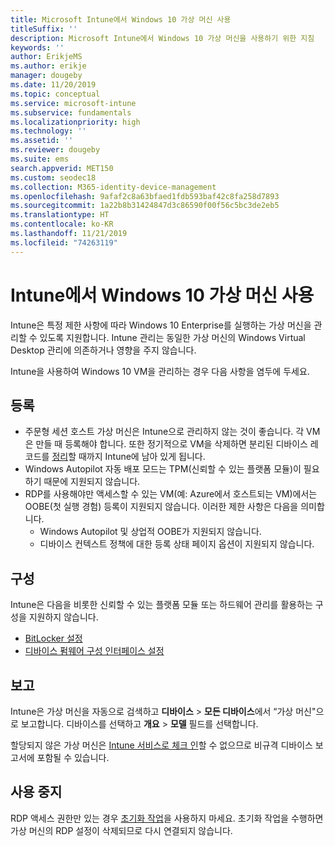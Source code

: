 ```yaml
---
title: Microsoft Intune에서 Windows 10 가상 머신 사용
titleSuffix: ''
description: Microsoft Intune에서 Windows 10 가상 머신을 사용하기 위한 지침
keywords: ''
author: ErikjeMS
ms.author: erikje
manager: dougeby
ms.date: 11/20/2019
ms.topic: conceptual
ms.service: microsoft-intune
ms.subservice: fundamentals
ms.localizationpriority: high
ms.technology: ''
ms.assetid: ''
ms.reviewer: dougeby
ms.suite: ems
search.appverid: MET150
ms.custom: seodec18
ms.collection: M365-identity-device-management
ms.openlocfilehash: 9afaf2c8a63bfaed1fdb593baf42c8fa258d7893
ms.sourcegitcommit: 1a22b8b31424847d3c86590f00f56c5bc3de2eb5
ms.translationtype: HT
ms.contentlocale: ko-KR
ms.lasthandoff: 11/21/2019
ms.locfileid: "74263119"
---
```

# <a name="using-windows-10-virtual-machines-with-intune"></a>Intune에서 Windows 10 가상 머신 사용

Intune은 특정 제한 사항에 따라 Windows 10 Enterprise를 실행하는 가상 머신을 관리할 수 있도록 지원합니다. Intune 관리는 동일한 가상 머신의 Windows Virtual Desktop 관리에 의존하거나 영향을 주지 않습니다.

Intune을 사용하여 Windows 10 VM을 관리하는 경우 다음 사항을 염두에 두세요.

## <a name="enrollment"></a>등록
- 주문형 세션 호스트 가상 머신은 Intune으로 관리하지 않는 것이 좋습니다. 각 VM은 만들 때 등록해야 합니다. 또한 정기적으로 VM을 삭제하면 분리된 디바이스 레코드를 [정리](../remote-actions/devices-wipe.md#automatically-delete-devices-with-cleanup-rules)할 때까지 Intune에 남아 있게 됩니다. 
- Windows Autopilot 자동 배포 모드는 TPM(신뢰할 수 있는 플랫폼 모듈)이 필요하기 때문에 지원되지 않습니다. 
- RDP를 사용해야만 액세스할 수 있는 VM(예: Azure에서 호스트되는 VM)에서는 OOBE(첫 실행 경험) 등록이 지원되지 않습니다. 이러한 제한 사항은 다음을 의미합니다.
    - Windows Autopilot 및 상업적 OOBE가 지원되지 않습니다.
    - 디바이스 컨텍스트 정책에 대한 등록 상태 페이지 옵션이 지원되지 않습니다.

## <a name="configuration"></a>구성
Intune은 다음을 비롯한 신뢰할 수 있는 플랫폼 모듈 또는 하드웨어 관리를 활용하는 구성을 지원하지 않습니다.
- [BitLocker 설정](../configuration/device-profiles.md#endpoint-protection)
- [디바이스 펌웨어 구성 인터페이스 설정](../configuration/device-profiles.md#device-firmware-configuration-interface)

## <a name="reporting"></a>보고
Intune은 가상 머신을 자동으로 검색하고 **디바이스** > **모든 디바이스**에서 “가상 머신"으로 보고합니다. 디바이스를 선택하고 **개요** > **모델** 필드를 선택합니다. 

할당되지 않은 가상 머신은 [Intune 서비스로 체크 인](../configuration/device-profile-troubleshoot.md#how-long-does-it-take-for-devices-to-get-a-policy-profile-or-app-after-they-are-assigned)할 수 없으므로 비규격 디바이스 보고서에 포함될 수 있습니다.

## <a name="retirement"></a>사용 중지
RDP 액세스 권한만 있는 경우 [초기화 작업](../remote-actions/devices-wipe.md#wipe)을 사용하지 마세요. 초기화 작업을 수행하면 가상 머신의 RDP 설정이 삭제되므로 다시 연결되지 않습니다.


